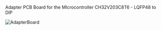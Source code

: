 Adapter PCB Board for the MIcrocontroller CH32V203C8T6 - LQFP48 to DIP 

![AdapterBoard](https://github.com/user-attachments/assets/0e826302-ee73-4b97-800c-63aa69deb18f)

